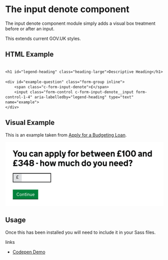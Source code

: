 # The input denote component

The input denote component module simply adds a visual box treatment before or after an input.

This extends current GOV.UK styles.

## HTML Example

```

<h1 id="legend-heading" class="heading-large">Descriptive Heading</h1>

<div id="example-question" class="form-group inline">
    <span class="c-form-input-denote">£</span>
    <input class="form-control c-form-input-denote__input form-control-1-4" aria-labelledby="legend-heading" type="text" name="example">
</div>

```

## Visual Example

This is an example taken from [Apply for a Budgeting Loan](https://www.gov.uk/budgeting-help-benefits/how-to-claim).

![Visual example of denote componet from budging loans service](examples/screenshot.png)


## Usage

Once this has been installed you will need to include it in your Sass files.


links

- [Codepen Demo](http://codepen.io/jonhurrell/pen/wMQmVe?editors=1100)

